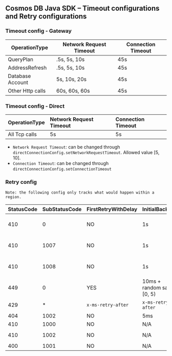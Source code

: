 ## Cosmos DB Java SDK – Timeout configurations and Retry configurations

### Timeout config - Gateway

| OperationType      | Network Request Timeout | Connection Timeout |
| -----------------  |-------------------------|------------------- |
| QueryPlan          | .5s, 5s, 10s            | 45s                |
| AddressRefresh     | .5s, 5s, 10s            | 45s                |
| Database Account   | 5s, 10s, 20s            | 45s                |
| Other Http calls   | 60s, 60s, 60s           | 45s                |


### Timeout config - Direct
| OperationType      | Network Request Timeout | Connection Timeout |
| -----------------  |:----------------------- |:------------------ |
| All Tcp calls      | 5s                      | 5s                 |

- `Network Request Timeout`: can be changed through `directConnectionConfig.setNetworkRequestTimeout`. Allowed value [5, 10].
- `Connection Timeout`: can be changed through `directConnectionConfig.setConnectionTimeout`


### Retry config
`Note: the following config only tracks what would happen within a region.`

| StatusCode      | SubStatusCode | FirstRetryWithDelay | InitialBackoff               | MaxBackoff  | BackoffStrategy  | MaxRetryAttempts   | MaxRetryTimeout                         | Other notes                                   |
|-----------------| ---------------|--------------------| ---------------------------- | ----------- | ---------------- | ------------------ | --------------------------------------- | --------------------------------------------- |
| 410             | 0              | NO                 | 1s                           | 15s         | Exponential      | N/A                | 60s - Strong/Bounded, 30s - Others      |                                               |
| 410             | 1007           | NO                 | 1s                           | 15s         | Exponential      | N/A                | 60s - Strong/Bounded, 30s - Others      |                                               |
| 410             | 1008           | NO                 | 1s                           | 15s         | Exponential      | N/A                | 60s - Strong/Bounded, 30s - Others      |                                               |
| 449             | 0              | YES                | 10ms + random salt [0, 5)    | 1s          | Exponential      | N/A                | 60s - Strong/Bounded, 30s - Others      |                                               |
| 429             | *              | `x-ms-retry-after` | `x-ms-retry-after`           | 5s          | N/A              | 9 (by default)     | 30s (by default)                        | Configurable through `ThrottlingRetryOption`  |
| 404             | 1002           | NO                 | 5ms                          | 50ms        | Exponential      | N/A                | 5s                                      |                                               |
| 410             | 1000           | NO                 | N/A                          | N/A         | N/A              | 1                  | N/A                                     |                                               |
| 410             | 1002           | NO                 | N/A                          | N/A         | N/A              | 1                  | N/A                                     | Only applies to `Query`, `ChangeFeed`         |
| 400             | 1001           | NO                 | N/A                          | N/A         | N/A              | 1                  | N/A                                     |                                               |
